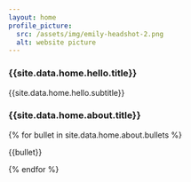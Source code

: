 ```yaml
---
layout: home
profile_picture:
  src: /assets/img/emily-headshot-2.png
  alt: website picture
---
```


<h3>{{site.data.home.hello.title}}</h3>
<p>{{site.data.home.hello.subtitle}}</p>
<h3>{{site.data.home.about.title}}</h3>

  {% for bullet in site.data.home.about.bullets %}
  <p>{{bullet}}</p>
  {% endfor %}
